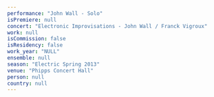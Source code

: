 ```yaml
---
performance: "John Wall - Solo"
isPremiere: null
concert: "Electronic Improvisations - John Wall / Franck Vigroux"
work: null
isCommission: false
isResidency: false
work_year: "NULL"
ensemble: null
season: "Electric Spring 2013"
venue: "Phipps Concert Hall"
person: null
country: null
---
```


